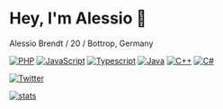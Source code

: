 # Hey, I'm Alessio 👋

Alessio Brendt / 20 / Bottrop, Germany

[![PHP](https://img.shields.io/badge/-php-172A88.svg?logo=php&logoColor=white&longCache=true&style=for-the-badge)](https://github.com/alessiobrendt?tab=repositories&q=&type=&language=php)
[![JavaScript](https://img.shields.io/badge/-javascript-F7DF1E.svg?logo=javascript&logoColor=white&longCache=true&style=for-the-badge)](https://github.com/alessiobrendt?tab=repositories&q=&type=&language=javascript)
[![Typescript](https://img.shields.io/badge/-typescript-007ACC.svg?logo=typescript&logoColor=white&longCache=true&style=for-the-badge)](https://github.com/alessiobrendt?tab=repositories&q=&type=&language=c%2B%2B)
[![Java](https://img.shields.io/badge/-java-B07219.svg?logo=java&logoColor=white&longCache=true&style=for-the-badge)](https://github.com/alessiobrendt?tab=repositories&q=&type=&language=java)
[![C++](https://img.shields.io/badge/-C++-00599C.svg?logo=C%2B%2B&logoColor=white&longCache=true&style=for-the-badge)](https://github.com/alessiobrendt?tab=repositories&q=&type=&language=typescript)
[![C#](https://img.shields.io/badge/c%23-%23239120.svg?style=for-the-badge&logo=c-sharp&logoColor=white)](https://github.com/alessiobrendt?tab=repositories&q=&type=&language=c#)

[![Twitter](https://img.shields.io/badge/-@sqarix-03A9F4.svg?logo=twitter&logoColor=white&longCache=true&style=for-the-badge)](https://www.twitter.com/sqarix)

[![stats](https://github-readme-stats.vercel.app/api?username=alessiobrendt&count_private=true&theme=tokyonight)](https://github.com/alessiobrendt)
